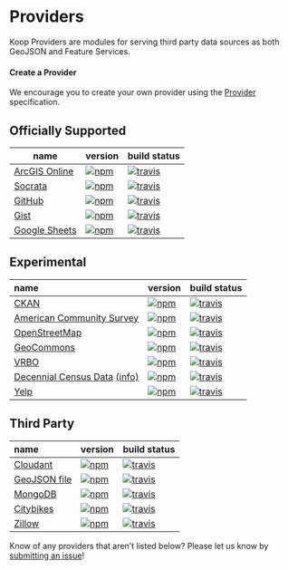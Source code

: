 # Providers

Koop Providers are modules for serving third party data sources as both GeoJSON and Feature Services.

#### Create a Provider
We encourage you to create your own provider using the [Provider](../specs/provider.md) specification.


## Officially Supported

| name | version | build status |
| --- | --- | --- |
| [ArcGIS Online](https://github.com/koopjs/koop-provider-agol) | [![npm](https://img.shields.io/npm/v/koop-agol.svg?style=flat-square)](https://www.npmjs.com/package/koop-agol) | [![travis](https://img.shields.io/travis/koopjs/koop-provider-agol/master.svg?style=flat-square)](https://travis-ci.org/koopjs/koop-provider-agol) |
| [Socrata](https://github.com/koopjs/koop-provider-socrata) | [![npm](https://img.shields.io/npm/v/koop-socrata.svg?style=flat-square)](https://www.npmjs.com/package/koop-socrata) | [![travis](https://img.shields.io/travis/koopjs/koop-provider-socrata/master.svg?style=flat-square)](https://travis-ci.org/koopjs/koop-provider-socrata) |
| [GitHub](https://github.com/koopjs/koop-provider-github) | [![npm](https://img.shields.io/npm/v/koop-github.svg?style=flat-square)](https://www.npmjs.com/package/koop-github) | [![travis](https://img.shields.io/travis/koopjs/koop-provider-github/master.svg?style=flat-square)](https://travis-ci.org/koopjs/koop-provider-github) |
| [Gist](https://github.com/koopjs/koop-gist) | [![npm](https://img.shields.io/npm/v/koop-gist.svg?style=flat-square)](https://www.npmjs.com/package/koop-gist) | [![travis](https://img.shields.io/travis/koopjs/koop-provider-gist/master.svg?style=flat-square)](https://travis-ci.org/koopjs/koop-provider-gist) |
| [Google Sheets](https://github.com/koopjs/koop-provider-google-sheets) | [![npm](https://img.shields.io/npm/v/@koopjs/provider-google-sheets.svg?style=flat-square)](https://www.npmjs.com/package/@koopjs/provider-google-sheets) | [![travis](https://img.shields.io/travis/koopjs/koop-provider-google-sheets/master.svg?style=flat-square)](https://travis-ci.org/koopjs/koop-provider-google-sheets) |

## Experimental

| name | version | build status |
| :--- | :------ | :----------- |
| [CKAN](https://github.com/koopjs/koop-provider-ckan) | [![npm](https://img.shields.io/npm/v/koop-ckan.svg?style=flat-square)](https://www.npmjs.com/package/koop-ckan) | [![travis](https://img.shields.io/travis/koopjs/koop-provider-ckan.svg?style=flat-square)](https://travis-ci.org/koopjs/koop-provider-ckan) |
| [American Community Survey](https://github.com/koopjs/koop-acs) | [![npm](https://img.shields.io/npm/v/koop-acs.svg?style=flat-square)](https://www.npmjs.com/package/koop-acs) | [![travis](https://img.shields.io/travis/koopjs/koop-acs.svg?style=flat-square)](https://travis-ci.org/koopjs/koop-acs) |
| [OpenStreetMap](https://github.com/koopjs/koop-osm) | [![npm](https://img.shields.io/npm/v/koop-osm.svg?style=flat-square)](https://www.npmjs.com/package/koop-osm) | [![travis](https://img.shields.io/travis/koopjs/koop-osm.svg?style=flat-square)](https://travis-ci.org/koopjs/koop-osm) |
| [GeoCommons](https://github.com/koopjs/koop-geocommons) | [![npm](https://img.shields.io/npm/v/koop-geocommons.svg?style=flat-square)](https://www.npmjs.com/package/koop-geocommons) | [![travis](https://img.shields.io/travis/koopjs/koop-geocommons.svg?style=flat-square)](https://travis-ci.org/koopjs/koop-geocommons) |
| [VRBO](https://github.com/koopjs/koop-vrbo) | [![npm](https://img.shields.io/npm/v/koop-vrbo.svg?style=flat-square)](https://www.npmjs.com/package/koop-vrbo) | [![travis](https://img.shields.io/travis/koopjs/koop-vrbo.svg?style=flat-square)](https://travis-ci.org/koopjs/koop-vrbo) |
| [Decennial Census Data](https://github.com/koopjs/koop-census) [(info)](http://www.census.gov/data/developers/data-sets/decennial-census-data.html) | [![npm](https://img.shields.io/npm/v/koop-census.svg?style=flat-square)](https://www.npmjs.com/package/koop-census) | [![travis](https://img.shields.io/travis/koopjs/koop-census.svg?style=flat-square)](https://travis-ci.org/koopjs/koop-census) |
| [Yelp](https://github.com/koopjs/koop-provider-yelp) | [![npm](https://img.shields.io/npm/v/koop-yelp.svg?style=flat-square)](https://www.npmjs.com/package/koop-yelp) | [![travis](https://img.shields.io/travis/koopjs/koop-provider-yelp.svg?style=flat-square)](https://travis-ci.org/koopjs/koop-provider-yelp) |

## Third Party

| name | version | build status |
| :--- | :------ | :----------- |
| [Cloudant](https://github.com/cloudant/koop-cloudant) | [![npm](https://img.shields.io/npm/v/koop-cloudant.svg?style=flat-square)](https://www.npmjs.com/package/koop-cloudant) | [![travis](https://img.shields.io/travis/cloudant/koop-cloudant.svg?style=flat-square)](https://travis-ci.org/cloudant/koop-cloudant) |
| [GeoJSON file](https://github.com/koopjs/koop-provider-geojson) | [![npm](https://img.shields.io/npm/v/koop-geojson-file.svg?style=flat-square)](https://www.npmjs.com/package/koop-geojson-file) | [![travis](https://img.shields.io/travis/jseppi/koop-geojson-file.svg?style=flat-square)](https://travis-ci.org/jseppi/koop-geojson-file) |
| [MongoDB](https://github.com/chelm/koop-mongo) | [![npm](https://img.shields.io/npm/v/koop-mongo.svg?style=flat-square)](https://www.npmjs.com/package/koop-mongo) | [![travis](https://img.shields.io/travis/chelm/koop-mongo.svg?style=flat-square)](https://travis-ci.org/chelm/koop-mongo) |
| [Citybikes](https://github.com/nixta/koop-citybikes) | [![npm](https://img.shields.io/npm/v/koop-citybikes.svg?style=flat-square)](https://www.npmjs.com/package/koop-citybikes) | [![travis](https://img.shields.io/travis/nixta/koop-citybikes.svg?style=flat-square)](https://travis-ci.org/nixta/koop-citybikes) |
| [Zillow](https://github.com/dmfenton/koop-provider-zillow) | [![npm](https://img.shields.io/npm/v/koop-zillow.svg?style=flat-square)](https://www.npmjs.com/package/koop-zillow) | [![travis](https://img.shields.io/travis/dmfenton/koop-provider-zillow.svg?style=flat-square)](https://travis-ci.org/dmfenton/koop-provider-zillow) |

Know of any providers that aren't listed below? Please let us know by [submitting an issue](https://github.com/koopjs/koop/issues/new)!
